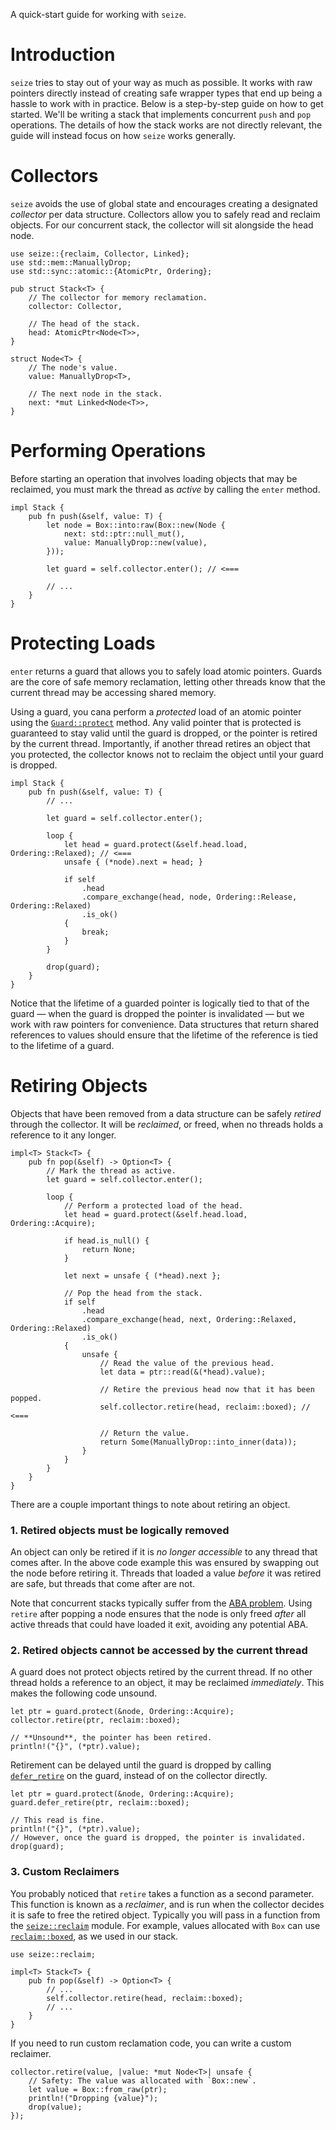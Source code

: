 A quick-start guide for working with `seize`.

# Introduction

`seize` tries to stay out of your way as much as possible. It works with raw
pointers directly instead of creating safe wrapper types that end up being a
hassle to work with in practice. Below is a step-by-step guide on how to get
started. We'll be writing a stack that implements concurrent `push` and `pop`
operations. The details of how the stack works are not directly relevant, the
guide will instead focus on how `seize` works generally.

# Collectors

`seize` avoids the use of global state and encourages creating a designated
_collector_ per data structure. Collectors allow you to safely read and reclaim
objects. For our concurrent stack, the collector will sit alongside the head
node.

```rust,ignore
use seize::{reclaim, Collector, Linked};
use std::mem::ManuallyDrop;
use std::sync::atomic::{AtomicPtr, Ordering};

pub struct Stack<T> {
    // The collector for memory reclamation.
    collector: Collector,

    // The head of the stack.
    head: AtomicPtr<Node<T>>,
}

struct Node<T> {
    // The node's value.
    value: ManuallyDrop<T>,

    // The next node in the stack.
    next: *mut Linked<Node<T>>,
}
```

# Performing Operations

Before starting an operation that involves loading objects that may be
reclaimed, you must mark the thread as _active_ by calling the `enter` method.

```rust,ignore
impl Stack {
    pub fn push(&self, value: T) {
        let node = Box::into:raw(Box::new(Node {
            next: std::ptr::null_mut(),
            value: ManuallyDrop::new(value),
        }));

        let guard = self.collector.enter(); // <===

        // ...
    }
}
```

# Protecting Loads

`enter` returns a guard that allows you to safely load atomic pointers. Guards
are the core of safe memory reclamation, letting other threads know that the
current thread may be accessing shared memory.

Using a guard, you cana perform a _protected_ load of an atomic pointer using
the [`Guard::protect`] method. Any valid pointer that is protected is guaranteed
to stay valid until the guard is dropped, or the pointer is retired by the
current thread. Importantly, if another thread retires an object that you
protected, the collector knows not to reclaim the object until your guard is
dropped.

```rust,ignore
impl Stack {
    pub fn push(&self, value: T) {
        // ...

        let guard = self.collector.enter();

        loop {
            let head = guard.protect(&self.head.load, Ordering::Relaxed); // <===
            unsafe { (*node).next = head; }

            if self
                .head
                .compare_exchange(head, node, Ordering::Release, Ordering::Relaxed)
                .is_ok()
            {
                break;
            }
        }

        drop(guard);
    }
}
```

Notice that the lifetime of a guarded pointer is logically tied to that of the
guard — when the guard is dropped the pointer is invalidated — but we work with
raw pointers for convenience. Data structures that return shared references to
values should ensure that the lifetime of the reference is tied to the lifetime
of a guard.

# Retiring Objects

Objects that have been removed from a data structure can be safely _retired_
through the collector. It will be _reclaimed_, or freed, when no threads holds a
reference to it any longer.

```rust,ignore
impl<T> Stack<T> {
    pub fn pop(&self) -> Option<T> {
        // Mark the thread as active.
        let guard = self.collector.enter();

        loop {
            // Perform a protected load of the head.
            let head = guard.protect(&self.head.load, Ordering::Acquire);

            if head.is_null() {
                return None;
            }

            let next = unsafe { (*head).next };

            // Pop the head from the stack.
            if self
                .head
                .compare_exchange(head, next, Ordering::Relaxed, Ordering::Relaxed)
                .is_ok()
            {
                unsafe {
                    // Read the value of the previous head.
                    let data = ptr::read(&(*head).value);

                    // Retire the previous head now that it has been popped.
                    self.collector.retire(head, reclaim::boxed); // <===

                    // Return the value.
                    return Some(ManuallyDrop::into_inner(data));
                }
            }
        }
    }
}
```

There are a couple important things to note about retiring an object.

### 1. Retired objects must be logically removed

An object can only be retired if it is _no longer accessible_ to any thread that
comes after. In the above code example this was ensured by swapping out the node
before retiring it. Threads that loaded a value _before_ it was retired are
safe, but threads that come after are not.

Note that concurrent stacks typically suffer from the [ABA problem]. Using
`retire` after popping a node ensures that the node is only freed _after_ all
active threads that could have loaded it exit, avoiding any potential ABA.

### 2. Retired objects cannot be accessed by the current thread

A guard does not protect objects retired by the current thread. If no other
thread holds a reference to an object, it may be reclaimed _immediately_. This
makes the following code unsound.

```rust,ignore
let ptr = guard.protect(&node, Ordering::Acquire);
collector.retire(ptr, reclaim::boxed);

// **Unsound**, the pointer has been retired.
println!("{}", (*ptr).value);
```

Retirement can be delayed until the guard is dropped by calling [`defer_retire`]
on the guard, instead of on the collector directly.

```rust,ignore
let ptr = guard.protect(&node, Ordering::Acquire);
guard.defer_retire(ptr, reclaim::boxed);

// This read is fine.
println!("{}", (*ptr).value);
// However, once the guard is dropped, the pointer is invalidated.
drop(guard);
```

### 3. Custom Reclaimers

You probably noticed that `retire` takes a function as a second parameter. This
function is known as a _reclaimer_, and is run when the collector decides it is
safe to free the retired object. Typically you will pass in a function from the
[`seize::reclaim`] module. For example, values allocated with `Box` can use
[`reclaim::boxed`], as we used in our stack.

```rust,ignore
use seize::reclaim;

impl<T> Stack<T> {
    pub fn pop(&self) -> Option<T> {
        // ...
        self.collector.retire(head, reclaim::boxed);
        // ...
    }
}
```

If you need to run custom reclamation code, you can write a custom reclaimer.

```rust,ignore
collector.retire(value, |value: *mut Node<T>| unsafe {
    // Safety: The value was allocated with `Box::new`.
    let value = Box::from_raw(ptr);
    println!("Dropping {value}");
    drop(value);
});
```

[`defer_retire`]:
  https://docs.rs/seize/latest/seize/trait.Guard.html#tymethod.defer_retire
[`Guard::protect`]:
  https://docs.rs/seize/latest/seize/trait.Guard.html#tymethod.protect
[`seize::reclaim`]: https://docs.rs/seize/latest/seize/reclaim/index.html
[`reclaim::boxed`]: https://docs.rs/seize/latest/seize/reclaim/fn.boxed.html
[ABA problem]: https://en.wikipedia.org/wiki/ABA_problem
